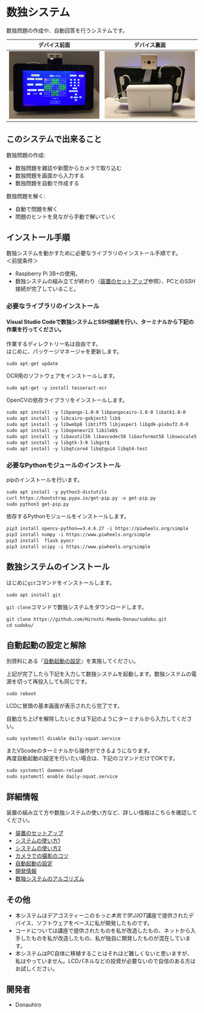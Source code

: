 # 数独システム

数独問題の作成や、自動回答を行うシステムです。

デバイス前面            | デバイス裏面
:-------------------:|:---------------------:
![デバイス前面](./images/front_view.jpeg) | ![デバイス裏面](./images/rear_view.jpeg)

## このシステムで出来ること

数独問題の作成:

- 数独問題を雑誌や新聞からカメラで取り込む
- 数独問題を画面から入力する
- 数独問題を自動で作成する

数独問題を解く:

- 自動で問題を解く
- 問題のヒントを見ながら手動で解いていく

## インストール手順

数独システムを動かすために必要なライブラリのインストール手順です。  
＜前提条件＞  
- Raspberry Pi 3B+の使用。  
- 数独システムの組み立てが終わり（[装置のセットアップ](./docs/setup.md)参照）、PCとのSSH接続が完了していること。

### 必要なライブラリのインストール  
#### Visual Studio Codeで数独システムとSSH接続を行い、ターミナルから下記の作業を行ってください。  
作業するディレクトリー名は自由です。  
はじめに、パッケージマネージャを更新します。

```shell
sudo apt-get update
```

OCR用のソフトウェアをインストールします。

```shell
sudo apt-get -y install tesseract-ocr
```

OpenCVの依存ライブラリをインストールします。

```shell
sudo apt install -y libpango-1.0-0 libpangocairo-1.0-0 libatk1.0-0 
sudo apt install -y libcairo-gobject2 lib$
sudo apt install -y libwebp6 libtiff5 libjasper1 libgdk-pixbuf2.0-0
sudo apt install -y libopenexr23 libilmb$
sudo apt install -y libavutil56 libavcodec58 libavformat58 libswscale5
sudo apt install -y libgtk-3-0 libgst$
sudo apt install -y libqtcore4 libqtgui4 libqt4-test
```

### 必要なPythonモジュールのインストール

pipのインストールを行います。

```shell
sudo apt install -y python3-distutils
curl https://bootstrap.pypa.io/get-pip.py -o get-pip.py
sudo python3 get-pip.py
```

依存するPythonモジュールをインストールします。

```shell
pip3 install opencv-python==3.4.6.27 -i https://piwheels.org/simple
pip3 install numpy -i https://www.piwheels.org/simple
pip3 install  flask pyocr
pip3 install scipy -i https://www.piwheels.org/simple
```

## 数独システムのインストール

はじめに`git`コマンドをインストールします。

```
sudo apt install git
```


`git clone`コマンドで数独システムをダウンロードします。

```shell
git clone https://github.com/Hiroshi-Maeda-Donau/sudoku.git
cd sudoku/
```

## 自動起動の設定と解除

別資料にある『[自動起動の設定](./docs/automation.md)』を実施してください。

上記が完了したら下記を入力して数独システムを起動します。数独システムの電源を切って再投入しても同じです。

```shell
sudo reboot
```

LCDに冒頭の基本画面が表示されたら完了です。  

自動立ち上げを解除したいときは下記のようにターミナルから入力してください。
```shell
sudo systemctl disable daily-squat.service
```
またVScodeのターミナルから操作ができるようになります。  
再度自動起動の設定を行いたい場合は、下記のコマンドだけでOKです。　　
```shell
sudo systemctl daemon-reload
sudo systemctl enable daily-squat.service
```
## 詳細情報

装置の組み立て方や数独システムの使い方など、詳しい情報はこちらを確認してください。

- [装置のセットアップ](./docs/setup.md)
- [システムの使い方1](./docs/usage.md)
- [システムの使い方2](./docs/usage2.md)
- [カメラでの撮影のコツ](./docs/usage3.md)
- [自動起動の設定](./docs/automation.md)
- [開発情報](./docs/development.md)
- [数独システムのアルゴリズム](./docs/algorithm.md)

## その他

- 本システムはデアゴスティーニの*もっと本気で学ぶIOT*講座で提供されたデバイス、ソフトウェアをベースに私が開発したものです。
- コードについては講座で提供されたものを私が改造したもの、ネットから入手したものを私が改造したもの、私が独自に開発したものが混在しています。
- 本システムはPC自体に移植することはそれほど難しくないと思いますが、私はやっていません。LCDパネルなどの投資が必要ないので自信のある方はお試しください。

## 開発者

- Donauhiro
